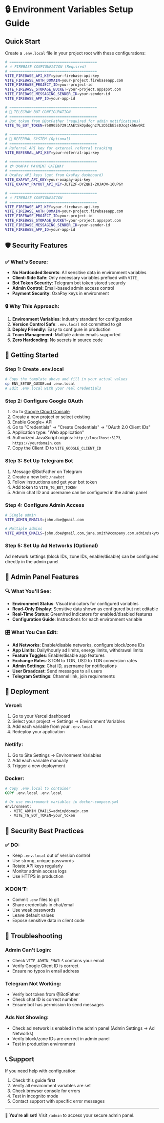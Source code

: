 # 🔒 Environment Variables Setup Guide

## Quick Start

Create a `.env.local` file in your project root with these configurations:

```bash
# ========================================
# 🔥 FIREBASE CONFIGURATION (Required)
# ========================================
VITE_FIREBASE_API_KEY=your-firebase-api-key
VITE_FIREBASE_AUTH_DOMAIN=your-project.firebaseapp.com
VITE_FIREBASE_PROJECT_ID=your-project-id
VITE_FIREBASE_STORAGE_BUCKET=your-project.appspot.com
VITE_FIREBASE_MESSAGING_SENDER_ID=your-sender-id
VITE_FIREBASE_APP_ID=your-app-id

# ========================================
# 🤖 TELEGRAM BOT CONFIGURATION
# ========================================
# Bot token from @BotFather (required for admin notifications)
VITE_TG_BOT_TOKEN=7689055729:AAEtSkOpdognz7LzD5IbE5s0JcqtkhNw0RI

# ========================================
# 🔐 REFERRAL SYSTEM (Optional)
# ========================================
# Referral API key for external referral tracking
VITE_REFERRAL_API_KEY=your-referral-api-key

# ========================================
# 💳 OXAPAY PAYMENT GATEWAY
# ========================================
# OxaPay API keys (get from OxaPay dashboard)
VITE_OXAPAY_API_KEY=your-oxapay-api-key
VITE_OXAPAY_PAYOUT_API_KEY=JLTE2F-DYZQHI-20JAOW-16UPGY

# ========================================
# 🔥 FIREBASE CONFIGURATION
# ========================================
VITE_FIREBASE_API_KEY=your-firebase-api-key
VITE_FIREBASE_AUTH_DOMAIN=your-project.firebaseapp.com
VITE_FIREBASE_PROJECT_ID=your-project-id
VITE_FIREBASE_STORAGE_BUCKET=your-project.appspot.com
VITE_FIREBASE_MESSAGING_SENDER_ID=your-sender-id
VITE_FIREBASE_APP_ID=your-app-id
```

## 🛡️ Security Features

### ✅ What's Secure:
- **No Hardcoded Secrets**: All sensitive data in environment variables
- **Client-Side Safe**: Only necessary variables prefixed with `VITE_`
- **Bot Token Security**: Telegram bot token stored securely
- **Admin Control**: Email-based admin access control
- **Payment Security**: OxaPay keys in environment

### 🔒 Why This Approach:
1. **Environment Variables**: Industry standard for configuration
2. **Version Control Safe**: `.env.local` not committed to git
3. **Deploy Friendly**: Easy to configure in production
4. **Team Management**: Multiple admin emails supported
5. **Zero Hardcoding**: No secrets in source code

## 🚀 Getting Started

### Step 1: Create .env.local
```bash
# Copy the template above and fill in your actual values
cp ENV_SETUP_GUIDE.md .env.local
# Edit .env.local with your real credentials
```

### Step 2: Configure Google OAuth
1. Go to [Google Cloud Console](https://console.cloud.google.com/)
2. Create a new project or select existing
3. Enable Google+ API
4. Go to "Credentials" → "Create Credentials" → "OAuth 2.0 Client IDs"
5. Application type: "Web application"
6. Authorized JavaScript origins: `http://localhost:5173`, `https://yourdomain.com`
7. Copy the Client ID to `VITE_GOOGLE_CLIENT_ID`

### Step 3: Set Up Telegram Bot
1. Message @BotFather on Telegram
2. Create a new bot: `/newbot`
3. Follow instructions and get your bot token
4. Add token to `VITE_TG_BOT_TOKEN`
5. Admin chat ID and username can be configured in the admin panel

### Step 4: Configure Admin Access
```bash
# Single admin
VITE_ADMIN_EMAILS=john.doe@gmail.com

# Multiple admins
VITE_ADMIN_EMAILS=john.doe@gmail.com,jane.smith@company.com,admin@skyton.com
```

### Step 5: Set Up Ad Networks (Optional)
Ad network settings (block IDs, zone IDs, enable/disable) can be configured directly in the admin panel.

## 📱 Admin Panel Features

### 🔍 What You'll See:
- **Environment Status**: Visual indicators for configured variables
- **Read-Only Display**: Sensitive data shown as configured but not editable
- **Real-Time Status**: Green/red indicators for enabled/disabled features
- **Configuration Guide**: Instructions for each environment variable

### 🎛️ What You Can Edit:
- **Ad Networks**: Enable/disable networks, configure block/zone IDs
- **App Limits**: Daily/hourly ad limits, energy limits, withdrawal limits
- **Feature Toggles**: Enable/disable app features
- **Exchange Rates**: STON to TON, USD to TON conversion rates
- **Admin Settings**: Chat ID, username for notifications
- **User Broadcast**: Send messages to all users
- **Telegram Settings**: Channel link, join requirements

## 🔄 Deployment

### Vercel:
1. Go to your Vercel dashboard
2. Select your project → Settings → Environment Variables
3. Add each variable from your `.env.local`
4. Redeploy your application

### Netlify:
1. Go to Site Settings → Environment Variables
2. Add each variable manually
3. Trigger a new deployment

### Docker:
```dockerfile
# Copy .env.local to container
COPY .env.local .env.local

# Or use environment variables in docker-compose.yml
environment:
  - VITE_ADMIN_EMAILS=admin@domain.com
  - VITE_TG_BOT_TOKEN=your_token
```

## 🚨 Security Best Practices

### ✅ DO:
- Keep `.env.local` out of version control
- Use strong, unique passwords
- Rotate API keys regularly
- Monitor admin access logs
- Use HTTPS in production

### ❌ DON'T:
- Commit `.env` files to git
- Share credentials in chat/email
- Use weak passwords
- Leave default values
- Expose sensitive data in client code

## 🔧 Troubleshooting

### Admin Can't Login:
- Check `VITE_ADMIN_EMAILS` contains your email
- Verify Google Client ID is correct
- Ensure no typos in email address

### Telegram Not Working:
- Verify bot token from @BotFather
- Check chat ID is correct number
- Ensure bot has permission to send messages

### Ads Not Showing:
- Check ad network is enabled in the admin panel (Admin Settings → Ad Networks)
- Verify block/zone IDs are correct in admin panel
- Test in production environment

## 📞 Support

If you need help with configuration:
1. Check this guide first
2. Verify all environment variables are set
3. Check browser console for errors
4. Test in incognito mode
5. Contact support with specific error messages

---

🎉 **You're all set!** Visit `/admin` to access your secure admin panel.
